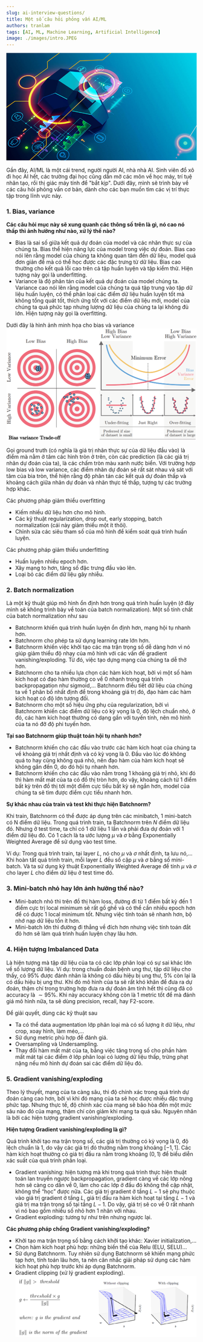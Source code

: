 ```yaml
---
slug: ai-interview-questions/
title: Một số câu hỏi phỏng vấn AI/ML
authors: tranlam
tags: [AI, ML, Machine Learning, Artificial Intelligence]
image: ./images/intro.JPEG
---
```


![Intro](./images/intro.JPEG)

Gần đây, AI/ML là một cái trend, người người AI, nhà nhà AI. Sinh viên đổ xô đi học AI hết, các trường đại học cũng dần mở các môn về học máy, trí tuệ nhân tạo, rồi thị giác máy tính để "bắt kịp". <!--truncate-->Dưới đây, mình sẽ trình bày về các câu hỏi phỏng vấn cơ bản, dành cho các bạn muốn tìm các vị trí thực tập trong lĩnh vực này.

### 1. Bias, variance
**Các câu hỏi mục này sẽ xung quanh các thông số trên là gì, nó cao nó thấp thì ảnh hưởng như nào, xử lý thế nào?**
- Bias là sai số giữa kết quả dự đoán của model và các nhãn thực sự của chúng ta. Bias thể hiện năng lực của model trong việc dự đoán. Bias cao nói lên rằng model của chúng ta không quan tâm đến dữ liệu, model quá đơn giản để mà có thể học được các đặc trưng từ dữ liệu. Bias cao thường cho kết quả lỗi cao trên cả tập huấn luyện và tập kiểm thử. Hiện tượng này gọi là underfitting.
- Variance là độ phân tán của kết quả dự đoán của model chúng ta. Variance cao nói lên rằng model của chúng ta quá tập trung vào tập dữ liệu huấn luyện, có thể phân loại các điểm dữ liệu huấn luyện tốt mà không tổng quát tốt, thích ứng tốt với các điểm dữ liệu mới, model của chúng ta quá phức tạp nhưng lượng dữ liệu của chúng ta lại không đủ lớn. Hiện tượng này gọi là overfitting.

Dưới đây là hình ảnh minh họa cho bias và variance
![Bias Variance Tradeoff](./images/bias_variance_tradeoff.PNG)

Gọi ground truth (có nghĩa là giá trị nhãn thực sự của dữ liệu đầu vào) là điểm mà nằm ở tâm các hình tròn ở trên, còn các prediction (là các giá trị nhãn dự đoán của ta), là các chấm tròn màu xanh nước biển. Với trường hợp low bias và low variance, các điểm nhãn dự đoán sẽ rất sát nhau và sát với tâm của bia tròn, thể hiện rằng độ phân tán các kết quả dự đoán thấp và khoảng cách giữa nhãn dự đoán và nhãn thực tế thấp, tượng tự các trường hợp khác.

Các phương pháp giảm thiểu overfitting
- Kiếm nhiều dữ liệu hơn cho mô hình.
- Các kỹ thuật regularization, drop out, early stopping, batch normalization (cái này giảm thiểu một ít thôi).
- Chỉnh sửa các siêu tham số của mô hình để kiểm soát quá trình huấn luyện.

Các phương pháp giảm thiểu underfitting
- Huấn luyện nhiều epoch hơn.
- Xây mạng to hơn, tăng số đặc trưng đầu vào lên.
- Loại bỏ các điểm dữ liệu gây nhiễu.

### 2. Batch normalization
Là một kỹ thuật giúp mô hình ổn định hơn trong quá trình huấn luyện (ở đây mình sẽ không trình bày về toán của batch normalization). Một số tính chất của batch normalization như sau
- Batchnorm khiến quá trình huấn luyện ổn định hơn, mạng hội tụ nhanh hơn.
- Batchnorm cho phép ta sử dụng learning rate lớn hơn.
- Batchnorm khiến việc khởi tạo các ma trận trọng số dễ dàng hơn vì nó giúp giảm thiểu độ nhạy của mô hình với các vấn đề gradient vanishing/exploding. Từ đó, việc tạo dựng mạng của chúng ta dễ thở hơn.
- Batchnorm cho ta nhiều lựa chọn các hàm kích hoạt, bởi vì một số hàm kích hoạt có đạo hàm thường co về ${0}$ nhanh trong quá trình backpropagation như sigmoid,… Batchnorm điều tiết dữ liệu của chúng ta về 1 phân bố nhất định để trong khoảng giá trị đó, đạo hàm các hàm kích hoạt có độ lớn tương đối.
- Batchnorm cho một số hiệu ứng phụ của regularization, bởi vì Batchnorm khiến các điểm dữ liệu có kỳ vọng là ${0}$, độ lệch chuẩn nhỏ, ở đó, các hàm kích hoạt thường có dạng gần với tuyến tính, nên mô hình của ta nó đỡ độ phi tuyến hơn.

**Tại sao Batchnorm giúp thuật toán hội tụ nhanh hơn?**

- Batchnorm khiến cho các đầu vào trước các hàm kích hoạt của chúng ta về khoảng giá trị nhất định và có kỳ vọng là ${0}$. Đầu vào lúc đó không quá to hay cũng không quá nhỏ, nên đạo hàm của hàm kích hoạt sẽ không gần đến ${0}$, do đó hội tụ nhanh hơn.
- Batchnorm khiến cho các đầu vào nằm trong 1 khoảng giá trị nhỏ, khi đó thì hàm mất mát của ta có đồ thị tròn hơn, do vậy, khoảng cách từ 1 điểm bất kỳ trên đồ thị tới một điểm cực tiểu bất kỳ sẽ ngắn hơn, model của chúng ta sẽ tìm được điểm cực tiểu nhanh hơn.

**Sự khác nhau của train và test khi thực hiện Batchnorm?**

Khi train, Batchnorm có thể được áp dụng trên các minibatch, 1 mini-batch có N điểm dữ liệu. Trong quá trình train, ta Batchnorm trên $N$ điểm dữ liệu đó. Nhưng ở test time, ta chỉ có 1 dữ liệu 1 lần và phải đưa dự đoán với 1 điểm dữ liệu đó. Có 1 cách là ta ước lượng $\mu$ và $\sigma$ bằng Exponentially Weighted Average để sử dụng vào test time.

Ví dụ: Trong quá trình train, tại layer $L$, nó cho $\mu$ và $\sigma$ nhất định, ta lưu nó,… Khi hoàn tất quá trình train, mỗi layer $L$ đều số cặp $\mu$ và $\sigma$ bằng số mini-batch. Và ta sử dụng kỹ thuật Exponentially Weighted Average để tính $\mu$ và $\sigma$ cho layer $L$ cho điểm dữ liệu ở test time đó.

### 3. Mini-batch nhỏ hay lớn ảnh hưởng thế nào?
- Mini-batch nhỏ thì trên đồ thị hàm loss, đường đi từ 1 điểm bất kỳ đến 1 điểm cực trị local minimum sẽ rất gồ ghề và có thể cần nhiều epoch hơn để có được 1 local minimum tốt. Nhưng việc tính toán sẽ nhanh hơn, bộ nhớ nạp dữ liệu tốn ít hơn.
- Mini-batch lớn thì đường đi thẳng về đích hơn nhưng việc tính toán đắt đỏ hơn sẽ làm quá trình huấn luyện chạy lâu hơn.

### 4. Hiện tượng Imbalanced Data
Là hiện tượng mà tập dữ liệu của ta có các lớp phân loại có sự sai khác lớn về số lượng dữ liệu.
Ví dụ: trong chuẩn đoán bệnh ung thư, tập dữ liệu cho thấy, có $95\%$ được đánh nhãn là không có dấu hiệu bị ung thư, $5\%$ còn lại là có dấu hiệu bị ung thư. Khi đó mô hình của ta sẽ rất khó khăn để đưa ra dự đoán, thậm chí trong trường hợp đưa ra dự đoán âm tính hết thì cũng đã có accuracy là $\sim95\%$. Khi này accuracy không còn là 1 metric tốt để mà đánh giá mô hình nữa, ta sẽ dùng precision, recall, hay F2-score.

Để giải quyết, dùng các kỹ thuật sau
- Ta có thể data augmentation lớp phân loại mà có số lượng ít dữ liệu, như crop, xoay hình, làm méo,…
- Sử dụng metric phù hợp để đánh giá.
- Oversampling và Undersampling.
- Thay đổi hàm mất mát của ta, bằng việc tăng trọng số cho phần hàm mất mát tại các điểm ở lớp phân loại có lượng dữ liệu thấp, trừng phạt nặng nếu mô hình dự đoán sai các điểm dữ liệu đó.

### 5. Gradient vanishing/exploding
Theo lý thuyết, mạng của ta càng sâu, thì độ chính xác trong quá trình dự đoán càng cao hơn, bởi vì khi đó mạng của ta sẽ học được nhiều đặc trưng phức tạp. Nhưng thực tế, độ chính xác của mạng sẽ bão hòa đến một mức sâu nào đó của mạng, thậm chí còn giảm khi mạng ta quá sâu. Nguyên nhân là bởi các hiện tượng gradient vanishing/exploding.

**Hiện tượng Gradient vanishing/exploding là gì?**

Quá trình khởi tạo ma trận trọng số, các giá trị thường có kỳ vọng là ${0}$, độ lệch chuẩn là $1$, do vậy các giá trị đó thường nằm trong khoảng $[-1, 1]$. Các hàm kích hoạt thường có giá trị đầu ra nằm trong khoảng $(0, 1)$ để biểu diễn xác suất của quá trình phân loại.
- Gradient vanishing: hiện tượng mà khi trong quá trình thực hiện thuật toán lan truyền ngược backpropagation, gradient càng về các lớp nông hơn sẽ càng co dần về ${0}$, làm cho các lớp ở đầu đó không thể cập nhật, không thể “học” được nữa. Các giá trị gradient ở tầng $L - 1$ sẽ phụ thuộc vào giá trị gradient ở tầng $L$, giá trị đầu ra hàm kích hoạt tại tầng $L - 1$ và giá trị ma trận trọng số tại tầng $L - 1$. Do vậy, giá trị sẽ co về ${0}$ rất nhanh vì nó bao gồm nhiều số nhỏ hơn $1$ nhân với nhau.
- Gradient exploding: tương tự như trên nhưng ngược lại.

**Các phương pháp chống Gradient vanishing/exploding?**

- Khởi tạo ma trận trọng số bằng cách khởi tạo khác: Xavier initialization,…
- Chọn hàm kích hoạt phù hợp: những biến thể của Relu (ELU, SELU)…
- Sử dụng Batchnorm. Tuy nhiên sử dụng Batchnorm sẽ khiến mạng phức tạp hơn, tính toán lâu hơn, ta nên cân nhắc giải pháp sử dụng các hàm kích hoạt phù hợp trước khi áp dụng Batchnorm.
- Gradient clipping (xử lý gradient exploding).
![Gradient Clipping](./images/gradient_clipping.PNG)
